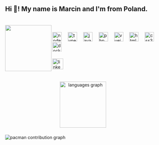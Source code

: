 <h2 align="left">Hi 👋! My name is Marcin and I'm from Poland.</h2>

###

<br clear="both">

<img align="left" height="150" src="https://media2.giphy.com/media/v1.Y2lkPTc5MGI3NjExd2ttazRhcnJ2dnVvb3NkcHYyMDQybDZmaDM1bHM3eXpheDUzMGQxOSZlcD12MV9pbnRlcm5hbF9naWZfYnlfaWQmY3Q9Zw/Q5Ra0QQUpPYdlFmFrj/giphy.gif"  />

###

<div align="left">
  <img src="https://cdn.jsdelivr.net/gh/devicons/devicon/icons/nodejs/nodejs-original.svg" height="30" alt="nodejs logo"  />
  <img width="12" />
  <img src="https://cdn.jsdelivr.net/gh/devicons/devicon/icons/typescript/typescript-original.svg" height="30" alt="typescript logo"  />
  <img width="12" />
  <img src="https://cdn.jsdelivr.net/gh/devicons/devicon/icons/javascript/javascript-original.svg" height="30" alt="javascript logo"  />
  <img width="12" />
  <img src="https://cdn.jsdelivr.net/gh/devicons/devicon/icons/php/php-original.svg" height="30" alt="php logo"  />
  <img width="12" />
  <img src="https://cdn.jsdelivr.net/gh/devicons/devicon/icons/vuejs/vuejs-original.svg" height="30" alt="vuejs logo"  />
  <img width="12" />
  <img src="https://cdn.jsdelivr.net/gh/devicons/devicon/icons/html5/html5-original.svg" height="30" alt="html5 logo"  />
  <img width="12" />
  <img src="https://cdn.jsdelivr.net/gh/devicons/devicon/icons/css3/css3-original.svg" height="30" alt="css3 logo"  />
  <img width="12" />
  <img src="https://cdn.jsdelivr.net/gh/devicons/devicon/icons/docker/docker-original.svg" height="30" alt="docker logo"  />
</div>

###

<div align="left">
  <a href="https://www.linkedin.com/in/marcin-purol-bb529b242/" target="_blank">
    <img src="https://img.shields.io/static/v1?message=LinkedIn&logo=linkedin&label=&color=0077B5&logoColor=white&labelColor=&style=for-the-badge" height="35" alt="linkedin logo"  />
  </a>
</div>

###

<br clear="both">

<div align="center">
  <img src="https://github-readme-stats.vercel.app/api/top-langs?username=Marcin-Purol&locale=en&hide_title=false&layout=compact&card_width=320&langs_count=5&theme=dracula&hide_border=false" height="150" alt="languages graph"  />
</div>

###

<picture>
  <source media="(prefers-color-scheme: dark)" srcset="https://raw.githubusercontent.com/Marcin-Purol/Marcin-Purol/output/pacman-contribution-graph-dark.svg">
  <source media="(prefers-color-scheme: light)" srcset="https://raw.githubusercontent.com/Marcin-Purol/Marcin-Purol/output/pacman-contribution-graph.svg">
  <img alt="pacman contribution graph" src="https://raw.githubusercontent.com/Marcin-Purol/Marcin-Purol/output/pacman-contribution-graph.svg">
</picture>

###
